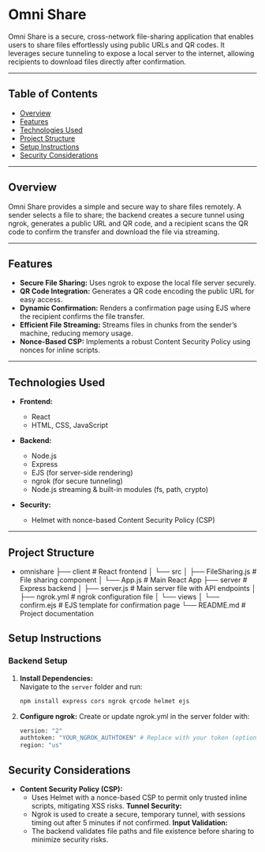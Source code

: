 # Omni Share

Omni Share is a secure, cross-network file-sharing application that enables users to share files effortlessly using public URLs and QR codes. It leverages secure tunneling to expose a local server to the internet, allowing recipients to download files directly after confirmation.

---

## Table of Contents

- [Overview](#overview)
- [Features](#features)
- [Technologies Used](#technologies-used)
- [Project Structure](#project-structure)
- [Setup Instructions](#setup-instructions)
- [Security Considerations](#security-considerations)

---

## Overview

Omni Share provides a simple and secure way to share files remotely. A sender selects a file to share; the backend creates a secure tunnel using ngrok, generates a public URL and QR code, and a recipient scans the QR code to confirm the transfer and download the file via streaming.

---

## Features

- **Secure File Sharing:** Uses ngrok to expose the local file server securely.
- **QR Code Integration:** Generates a QR code encoding the public URL for easy access.
- **Dynamic Confirmation:** Renders a confirmation page using EJS where the recipient confirms the file transfer.
- **Efficient File Streaming:** Streams files in chunks from the sender’s machine, reducing memory usage.
- **Nonce-Based CSP:** Implements a robust Content Security Policy using nonces for inline scripts.

---

## Technologies Used

- **Frontend:**

  - React
  - HTML, CSS, JavaScript

- **Backend:**

  - Node.js
  - Express
  - EJS (for server-side rendering)
  - ngrok (for secure tunneling)
  - Node.js streaming & built-in modules (fs, path, crypto)

- **Security:**
  - Helmet with nonce-based Content Security Policy (CSP)

---

## Project Structure

- omnishare ├── client # React frontend │ └── src │ ├── FileSharing.js # File sharing component │ └── App.js # Main React App ├── server # Express backend │ ├── server.js # Main server file with API endpoints │ ├── ngrok.yml # ngrok configuration file │ └── views │ └── confirm.ejs # EJS template for confirmation page └── README.md # Project documentation

## Setup Instructions

### Backend Setup

1. **Install Dependencies:**  
   Navigate to the `server` folder and run:
   ```bash
   npm install express cors ngrok qrcode helmet ejs
   ```
2. **Configure ngrok:**
   Create or update ngrok.yml in the server folder with:
   ```bash
   version: "2"
   authtoken: "YOUR_NGROK_AUTHTOKEN" # Replace with your token (optional but recommended)
   region: "us"
   ```

## Security Considerations

- **Content Security Policy (CSP):**
  - Uses Helmet with a nonce-based CSP to permit only trusted inline scripts, mitigating XSS risks.
    **Tunnel Security:**
  - Ngrok is used to create a secure, temporary tunnel, with sessions timing out after 5 minutes if not confirmed.
    **Input Validation:**
  - The backend validates file paths and file existence before sharing to minimize security risks.

```

```
